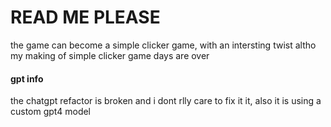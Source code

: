 # READ ME PLEASE

the game can become a simple clicker game, with an intersting twist altho my making of simple clicker game days are over

#### gpt info
the chatgpt refactor is broken and i dont rlly care to fix it it, also it is using a custom gpt4 model

